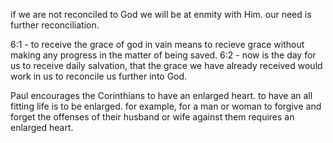 if we are not reconciled to God we will be at enmity with Him. our need is further
reconciliation.

6:1 - to receive the grace of god in vain means to recieve grace without making any
progress in the matter of being saved.
6:2 - now is the day for us to receive daily salvation, that the grace we have already
received would work in us to reconcile us further into God.

Paul encourages the Corinthians to have an enlarged heart. to have an all fitting
life is to be enlarged. for example, for a man or woman to forgive and forget the
offenses of their husband or wife against them requires an enlarged heart.
